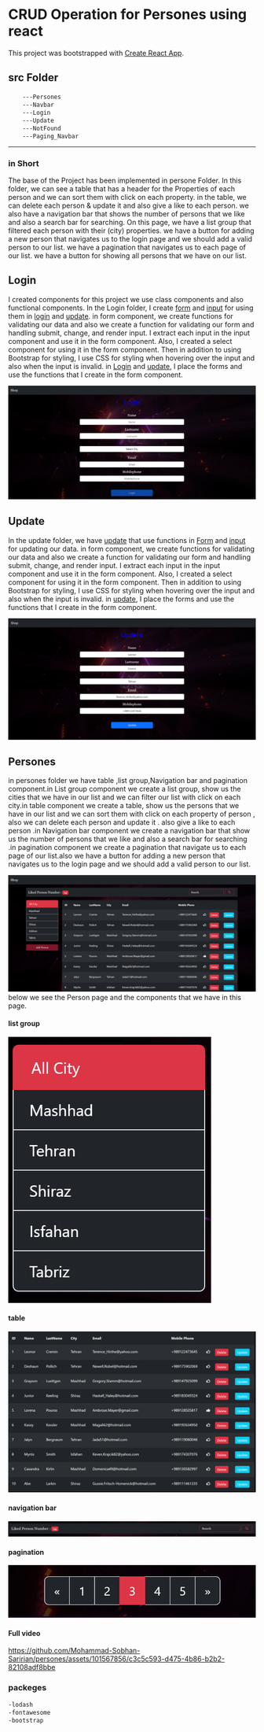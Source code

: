 # CRUD Operation for Persones using react

This project was bootstrapped with [Create React App](https://github.com/facebook/create-react-app).

## src Folder

        ---Persones
        ---Navbar
        ---Login
        ---Update
        ---NotFound
        ---Paging_Navbar

---

### in Short

The base of the Project has been implemented in persone Folder. In this folder, we can see a table that has a header for the Properties of each person and we can sort them with click on each property. in the table, we can delete each person & update it and also give a like to each person. we also have a navigation bar that shows the number of persons that we like and also a search bar for searching. On this page, we have a list group that filtered each person with their (city) properties. we have a button for adding a new person that navigates us to the login page and we should add a valid person to our list. we have a pagination that navigates us to each page of our list. we have a button for showing all persons that we have on our list.

## Login

I created components for this project we use class components and also functional components. In the Login folder, I create [form](./src/components/login/form.jsx) and [input](./src/components/login/input.jsx) for using them in [login](./src/components/login/login.jsx) and [update](./src/components/login/update.jsx). in form component, we create functions for validating our data and also we create a function for validating our form and handling submit, change, and render input. I extract each input in the input component and use it in the form component. Also, I created a select component for using it in the form component. Then in addition to using Bootstrap for styling, I use CSS for styling when hovering over the input and also when the input is invalid. in [Login](./src/components/login/login.jsx) and [update](./src/components/login/update.jsx), I place the forms and use the functions that I create in the form component.

![Alt text](./src/images/Login.jpg)

## Update

In the update folder, we have [update](./src/components/update/update.jsx) that use functions in [Form](./src/components/Login/form.jsx) and [input](./src/components/Login/input.jsx) for updating our data. in form component, we create functions for validating our data and also we create a function for validating our form and handling submit, change, and render input. I extract each input in the input component and use it in the form component. Also, I created a select component for using it in the form component. Then in addition to using Bootstrap for styling, I use CSS for styling when hovering over the input and also when the input is invalid. in [update](./src/components/update/update.jsx), I place the forms and use the functions that I create in the form component.

![Alt text](./src/images/Update.jpg)
## Persones

in persones folder we have table ,list group,Navigation bar and pagination component.in List group component we create a list group, show us the cities that we have in our list and we can filter our list with click on each city.in table component we create a table, show us the persons that we have in our list and we can sort them with click on each property of person , also we can delete each person and update it . also give a like to each person .in Navigation bar component we create a navigation bar that show us the number of persons that we like and also a search bar for searching .in pagination component we create a pagination that navigate us to each page of our list.also we have a button for adding a new person that navigates us to the login page and we should add a valid person to our list.

![Alt text](./src/images/person_page.jpg)
below we see the Person page and the components that we have in this page.

#### list group

![Alt text](./src/images/list_group.jpg)

#### table

![Alt text](./src/images/table.jpg)

#### navigation bar

![Alt text](./src/images/navbar.jpg)

#### pagination

![Alt text](./src/images/pagination.jpg)

#### Full video

https://github.com/Mohammad-Sobhan-Saririan/persones/assets/101567856/c3c5c593-d475-4b86-b2b2-82108adf8bbe

### packeges

    -lodash
    -fontawesome
    -bootstrap

<!-- Update README.md -->
